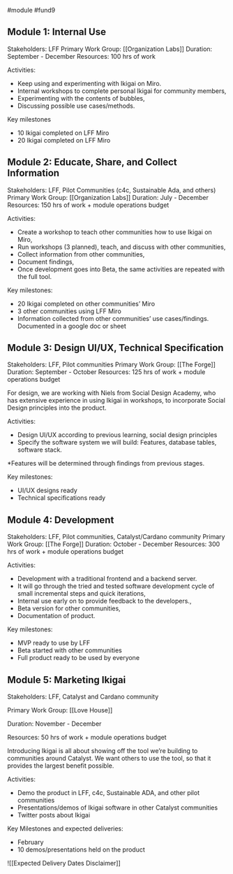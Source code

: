 #module #fund9  

## Module 1: Internal Use

Stakeholders: LFF
Primary Work Group: [[Organization Labs]]
Duration: September - December
Resources: 100 hrs of work 

  

Activities:

-   Keep using and experimenting with Ikigai on Miro. 
-   Internal workshops to complete personal Ikigai for community members,
-   Experimenting with the contents of bubbles, 
-   Discussing possible use cases/methods.

  

Key milestones

-   10 Ikigai completed on LFF Miro
-   20 Ikigai completed on LFF Miro

  

## Module 2: Educate, Share, and Collect Information
Stakeholders: LFF, Pilot Communities (c4c, Sustainable Ada, and others) 
Primary Work Group: [[Organization Labs]]
Duration: July - December
Resources: 150 hrs of work + module operations budget

Activities:

-   Create a workshop to teach other communities how to use Ikigai on Miro,
-   Run workshops (3 planned), teach, and discuss with other communities,
-   Collect information from other communities,
-   Document findings,
-   Once development goes into Beta, the same activities are repeated with the full tool.


Key milestones:

-   20 Ikigai completed on other communities’ Miro
-   3 other communities using LFF Miro
-   Information collected from other communities’ use cases/findings. Documented in a google doc or sheet

  

## Module 3: Design UI/UX, Technical Specification

Stakeholders: LFF, Pilot communities
Primary Work Group: [[The Forge]]
Duration: September - October
Resources: 125 hrs of work + module operations budget
  

For design, we are working with Niels from Social Design Academy, who has extensive experience in using Ikigai in workshops, to incorporate Social Design principles into the product.

  

Activities:

-   Design UI/UX according to previous learning, social design principles
-   Specify the software system we will build: Features, database tables, software stack.

  

*Features will be determined through findings from previous stages.

  

Key milestones:

-   UI/UX designs ready
-   Technical specifications ready

  

## Module 4: Development

Stakeholders: LFF, Pilot communities, Catalyst/Cardano community
Primary Work Group: [[The Forge]]
Duration: October - December
Resources: 300 hrs of work + module operations budget

  

Activities: 

-   Development with a traditional frontend and a backend server. 
-   It will go through the tried and tested software development cycle of small incremental steps and quick iterations,
-   Internal use early on to provide feedback to the developers.,
-   Beta version for other communities,
-   Documentation of product.

  

Key milestones:

-   MVP ready to use by LFF
-   Beta started with other communities
-   Full product ready to be used by everyone

  

## Module 5: Marketing Ikigai

Stakeholders: LFF, Catalyst and Cardano community

Primary Work Group: [[Love House]]

Duration: November - December

Resources: 50 hrs of work + module operations budget

  

Introducing Ikigai is all about showing off the tool we’re building to communities around Catalyst. We want others to use the tool, so that it provides the largest benefit possible. 

  

Activities:

-   Demo the product in LFF, c4c, Sustainable ADA, and other pilot communities
-   Presentations/demos of Ikigai software in other Catalyst communities
-   Twitter posts about Ikigai

  

Key Milestones and expected deliveries:

-   February
-   10 demos/presentations held on the product

![[Expected Delivery Dates Disclaimer]]